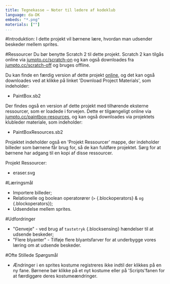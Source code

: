 ```yaml
---
title: Tegnekasse — Noter til ledere af kodeklub
language: da-DK
embeds: "*.png"
materials: [""]
...
```


#Introduktion:
I dette projekt vil børnene lære, hvordan man udsender beskeder mellem sprites.

#Ressourcer
Du bør benytte Scratch 2 til dette projekt. Scratch 2 kan tilgås online via [jumpto.cc/scratch-on](http://jumpto.cc/scratch-on) og kan også downloades fra [jumpto.cc/scratch-off](http://jumpto.cc/scratch-off) og bruges offline.

Du kan finde en færdig version af dette projekt <a href="http://scratch.mit.edu/projects/63473366/#editor">online</a>, og det kan også downloades ved at klikke på linket 'Download Project Materials', som indeholder:  

+ PaintBox.sb2

Der findes også en version af dette projekt med tilhørende eksterne ressourcer, som er loadede i forvejen. Dette er tilgængeligt online via [jumpto.cc/paintbox-resources](http://jumpto.cc/paintbox-resources), og kan også downloades via projektets klubleder materiale, som indeholder: 

+ PaintBoxResources.sb2 

Projektet indeholder også en 'Projekt Ressourcer' mappe, der indeholder billeder som børnene får brug for, så de kan fuldføre projektet. Sørg for at børnene har adgang til en kopi af disse ressourcer.

Projekt Ressourcer:

+ eraser.svg

#Læringsmål 
+ Importere billeder;
+ Relationelle og boolean operatorører (`>` {.blockoperators} & `og` {.blockoperators});
+ Udsendelse mellem sprites.
  
#Udfordringer
+ "Genveje" - ved brug af `tastetryk` {.blocksensing} hændelser til at udsende beskeder;
+ "Flere blyanter" - Tilføje flere blyantsfarver for at underbygge vores læring om at udsende beskeder. 
 
#Ofte Stillede Spørgsmål
+ Ændringer i en sprites kostume registreres ikke indtil der klikkes på en ny fane. Børnene bør klikke på et nyt kostume eller på 'Scripts'fanen for at færdiggøre deres kostumeændringer.